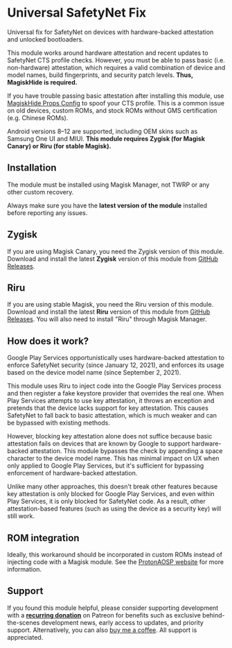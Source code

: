 # Universal SafetyNet Fix

Universal fix for SafetyNet on devices with hardware-backed attestation and unlocked bootloaders.

This module works around hardware attestation and recent updates to SafetyNet CTS profile checks. However, you must be able to pass basic (i.e. non-hardware) attestation, which requires a valid combination of device and model names, build fingerprints, and security patch levels. **Thus, MagiskHide is required.**

If you have trouble passing basic attestation after installing this module, use [MagiskHide Props Config](https://github.com/Magisk-Modules-Repo/MagiskHidePropsConf) to spoof your CTS profile. This is a common issue on old devices, custom ROMs, and stock ROMs without GMS certification (e.g. Chinese ROMs).

Android versions 8–12 are supported, including OEM skins such as Samsung One UI and MIUI. **This module requires Zygisk (for Magisk Canary) or Riru (for stable Magisk).**

## Installation

The module must be installed using Magisk Manager, not TWRP or any other custom recovery.

Always make sure you have the **latest version of the module** installed before reporting any issues.

## Zygisk

If you are using Magisk Canary, you need the Zygisk version of this module. Download and install the latest **Zygisk** version of this module from [GitHub Releases](https://github.com/kdrag0n/safetynet-fix/releases).

## Riru

If you are using stable Magisk, you need the Riru version of this module. Download and install the latest **Riru** version of this module from [GitHub Releases](https://github.com/kdrag0n/safetynet-fix/releases). You will also need to install "Riru" through Magisk Manager.

## How does it work?

Google Play Services opportunistically uses hardware-backed attestation to enforce SafetyNet security (since January 12, 2021), and enforces its usage based on the device model name (since September 2, 2021).

This module uses Riru to inject code into the Google Play Services process and then register a fake keystore provider that overrides the real one. When Play Services attempts to use key attestation, it throws an exception and pretends that the device lacks support for key attestation. This causes SafetyNet to fall back to basic attestation, which is much weaker and can be bypassed with existing methods.

However, blocking key attestation alone does not suffice because basic attestation fails on devices that are known by Google to support hardware-backed attestation. This module bypasses the check by appending a space character to the device model name. This has minimal impact on UX when only applied to Google Play Services, but it's sufficient for bypassing enforcement of hardware-backed attestation.

Unlike many other approaches, this doesn't break other features because key attestation is only blocked for Google Play Services, and even within Play Services, it is only blocked for SafetyNet code. As a result, other attestation-based features (such as using the device as a security key) will still work.

## ROM integration

Ideally, this workaround should be incorporated in custom ROMs instead of injecting code with a Magisk module. See the [ProtonAOSP website](https://protonaosp.kdrag0n.dev/developers/details/safetynet) for more information.

## Support

If you found this module helpful, please consider supporting development with a **[recurring donation](https://patreon.com/kdrag0n)** on Patreon for benefits such as exclusive behind-the-scenes development news, early access to updates, and priority support. Alternatively, you can also [buy me a coffee](https://paypal.me/kdrag0ndonate). All support is appreciated.
